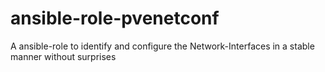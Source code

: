 # ansible-role-pvenetconf

A ansible-role to identify and configure the Network-Interfaces in a stable manner without surprises
